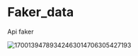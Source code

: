 # Faker_data
Api faker

![17001394789342463014706305427193](https://github.com/Mr-Banana-2045/Faker_data/assets/109140672/04cd76a9-b5ec-4fe0-a910-9541ae2f5ce2)

